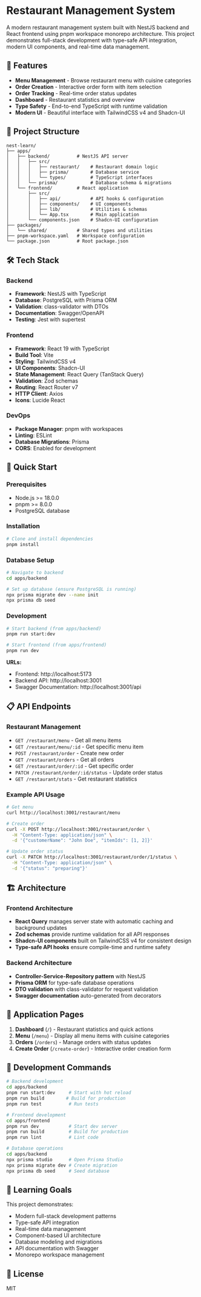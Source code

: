 # Restaurant Management System

A modern restaurant management system built with NestJS backend and React frontend using pnpm workspace monorepo architecture. This project demonstrates full-stack development with type-safe API integration, modern UI components, and real-time data management.

## 🚀 Features

- **Menu Management** - Browse restaurant menu with cuisine categories
- **Order Creation** - Interactive order form with item selection
- **Order Tracking** - Real-time order status updates
- **Dashboard** - Restaurant statistics and overview
- **Type Safety** - End-to-end TypeScript with runtime validation
- **Modern UI** - Beautiful interface with TailwindCSS v4 and Shadcn-UI

## 📁 Project Structure

```
nest-learn/
├── apps/
│   ├── backend/          # NestJS API server
│   │   ├── src/
│   │   │   ├── restaurant/    # Restaurant domain logic
│   │   │   ├── prisma/        # Database service
│   │   │   └── types/         # TypeScript interfaces
│   │   └── prisma/            # Database schema & migrations
│   └── frontend/         # React application
│       ├── src/
│       │   ├── api/           # API hooks & configuration
│       │   ├── components/    # UI components
│       │   ├── lib/           # Utilities & schemas
│       │   └── App.tsx        # Main application
│       └── components.json    # Shadcn-UI configuration
├── packages/
│   └── shared/           # Shared types and utilities
├── pnpm-workspace.yaml   # Workspace configuration
└── package.json          # Root package.json
```

## 🛠️ Tech Stack

### Backend
- **Framework**: NestJS with TypeScript
- **Database**: PostgreSQL with Prisma ORM
- **Validation**: class-validator with DTOs
- **Documentation**: Swagger/OpenAPI
- **Testing**: Jest with supertest

### Frontend
- **Framework**: React 19 with TypeScript
- **Build Tool**: Vite
- **Styling**: TailwindCSS v4
- **UI Components**: Shadcn-UI
- **State Management**: React Query (TanStack Query)
- **Validation**: Zod schemas
- **Routing**: React Router v7
- **HTTP Client**: Axios
- **Icons**: Lucide React

### DevOps
- **Package Manager**: pnpm with workspaces
- **Linting**: ESLint
- **Database Migrations**: Prisma
- **CORS**: Enabled for development

## 🚀 Quick Start

### Prerequisites

- Node.js >= 18.0.0
- pnpm >= 8.0.0
- PostgreSQL database

### Installation

```bash
# Clone and install dependencies
pnpm install
```

### Database Setup

```bash
# Navigate to backend
cd apps/backend

# Set up database (ensure PostgreSQL is running)
npx prisma migrate dev --name init
npx prisma db seed
```

### Development

```bash
# Start backend (from apps/backend)
pnpm run start:dev

# Start frontend (from apps/frontend) 
pnpm run dev
```

**URLs:**
- Frontend: http://localhost:5173
- Backend API: http://localhost:3001
- Swagger Documentation: http://localhost:3001/api

## 📋 API Endpoints

### Restaurant Management
- `GET /restaurant/menu` - Get all menu items
- `GET /restaurant/menu/:id` - Get specific menu item
- `POST /restaurant/order` - Create new order
- `GET /restaurant/orders` - Get all orders
- `GET /restaurant/order/:id` - Get specific order
- `PATCH /restaurant/order/:id/status` - Update order status
- `GET /restaurant/stats` - Get restaurant statistics

### Example API Usage

```bash
# Get menu
curl http://localhost:3001/restaurant/menu

# Create order
curl -X POST http://localhost:3001/restaurant/order \
  -H "Content-Type: application/json" \
  -d '{"customerName": "John Doe", "itemIds": [1, 2]}'

# Update order status
curl -X PATCH http://localhost:3001/restaurant/order/1/status \
  -H "Content-Type: application/json" \
  -d '{"status": "preparing"}'
```

## 🏗️ Architecture

### Frontend Architecture
- **React Query** manages server state with automatic caching and background updates
- **Zod schemas** provide runtime validation for all API responses
- **Shadcn-UI components** built on TailwindCSS v4 for consistent design
- **Type-safe API hooks** ensure compile-time and runtime safety

### Backend Architecture
- **Controller-Service-Repository pattern** with NestJS
- **Prisma ORM** for type-safe database operations
- **DTO validation** with class-validator for request validation
- **Swagger documentation** auto-generated from decorators

## 📱 Application Pages

1. **Dashboard** (`/`) - Restaurant statistics and quick actions
2. **Menu** (`/menu`) - Display all menu items with cuisine categories  
3. **Orders** (`/orders`) - Manage orders with status updates
4. **Create Order** (`/create-order`) - Interactive order creation form

## 🔧 Development Commands

```bash
# Backend development
cd apps/backend
pnpm run start:dev     # Start with hot reload
pnpm run build        # Build for production
pnpm run test          # Run tests

# Frontend development  
cd apps/frontend
pnpm run dev           # Start dev server
pnpm run build         # Build for production
pnpm run lint          # Lint code

# Database operations
cd apps/backend
npx prisma studio      # Open Prisma Studio
npx prisma migrate dev # Create migration
npx prisma db seed     # Seed database
```

## 🎯 Learning Goals

This project demonstrates:
- Modern full-stack development patterns
- Type-safe API integration
- Real-time data management
- Component-based UI architecture
- Database modeling and migrations
- API documentation with Swagger
- Monorepo workspace management

## 📝 License

MIT
